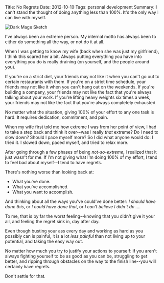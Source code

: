 Title: No Regrets
Date: 2012-10-10
Tags: personal development
Summary: I can't stand the thought of doing anything less than 100%.  It's the only way I can live with myself.


![Dark Mage Sketch][]


I've always been an extreme person.  My internal motto has always been to
either do something all the way, or not do it at all.

When I was getting to know my wife (back when she was just my girlfriend), I
think this scared her a bit.  Always putting everything you have into
everything you do is really draining (on yourself, and the people around you).

If you're on a strict diet, your friends may not like it when you can't go out
to certain restaurants with them.  If you're on a strict time schedule, your
friends may not like it when you can't hang out on the weekends.  If you're
building a company, your friends may not like the fact that you're always
talking about your work.  If you're lifting heavy weights six times a week,
your friends may not like the fact that you're always completely exhausted.

No matter what the situation, giving 100% of your effort to any one task is
hard.  It requires dedication, commitment, and pain.

When my wife first told me how extreme I was from her point of view, I had to
take a step back and think it over--was I really *that* extreme?  Do I need to
slow down?  Should I pace myself more?  So I did what anyone would do: I tried
it.  I slowed down, paced myself, and tried to relax more.

After going through a few phases of being *not-so-extreme*, I realized that it
just wasn't for me.  If I'm not giving what I'm doing 100% of my effort, I tend
to feel bad about myself--I tend to have regrets.

There's nothing worse than looking back at:

-   What you've done.
-   What you've accomplished.
-   What you want to accomplish.

And thinking about all the ways you've could've done better: *I should have
done this*, or *I could have done that*, or *I can't believe I didn't do ...*.

To me, that is by far the worst feeling--knowing that you didn't give it your
all, and feeling the regret sink in, day after day.

Even though busting your ass every day and working as hard as you possibly can
is painful, it is a lot *less painful* than not living up to your potential,
and taking the easy way out.

No matter how much you try to justify your actions to yourself: if you aren't
always fighting yourself to be as good as you can be, struggling to get better,
and ripping through obstacles on the way to the finish line--you will certainly
have regrets.

Don't settle for that.


  [Dark Mage Sketch]: {filename}/images/2012/dark-mage-sketch.png "Dark Mage Sketch"
